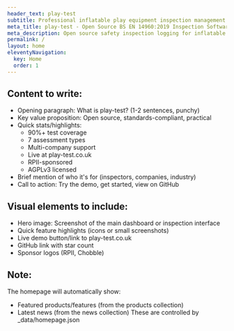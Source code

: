 ```yaml
---
header_text: play-test
subtitle: Professional inflatable play equipment inspection management
meta_title: play-test - Open Source BS EN 14960:2019 Inspection Software
meta_description: Open source safety inspection logging for inflatable play equipment. Compliant with BS EN 14960:2019. Multi-company support, PDF reports, and comprehensive assessment tools.
permalink: /
layout: home
eleventyNavigation:
  key: Home
  order: 1
---
```


<!-- WRITE: Homepage hero content and introduction -->

## Content to write:

- Opening paragraph: What is play-test? (1-2 sentences, punchy)
- Key value proposition: Open source, standards-compliant, practical
- Quick stats/highlights:
  - 90%+ test coverage
  - 7 assessment types
  - Multi-company support
  - Live at play-test.co.uk
  - RPII-sponsored
  - AGPLv3 licensed
- Brief mention of who it's for (inspectors, companies, industry)
- Call to action: Try the demo, get started, view on GitHub

## Visual elements to include:

- Hero image: Screenshot of the main dashboard or inspection interface
- Quick feature highlights (icons or small screenshots)
- Live demo button/link to play-test.co.uk
- GitHub link with star count
- Sponsor logos (RPII, Chobble)

## Note:

The homepage will automatically show:
- Featured products/features (from the products collection)
- Latest news (from the news collection)
These are controlled by _data/homepage.json
